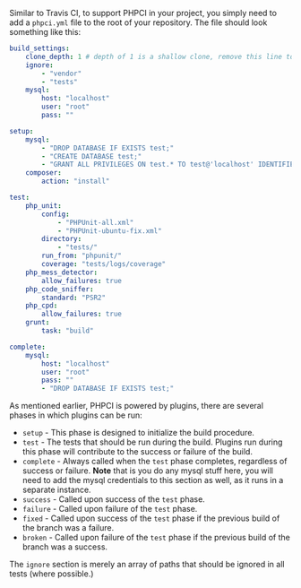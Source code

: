 Similar to Travis CI, to support PHPCI in your project, you simply need to add a `phpci.yml` file to the root of your repository. The file should look something like this:

```yml
build_settings:
    clone_depth: 1 # depth of 1 is a shallow clone, remove this line to clone entire repo
    ignore:
        - "vendor"
        - "tests"
    mysql:
        host: "localhost"
        user: "root"
        pass: ""

setup:
    mysql:
        - "DROP DATABASE IF EXISTS test;"
        - "CREATE DATABASE test;"
        - "GRANT ALL PRIVILEGES ON test.* TO test@'localhost' IDENTIFIED BY 'test';"
    composer:
        action: "install"

test:
    php_unit:
        config:
            - "PHPUnit-all.xml"
            - "PHPUnit-ubuntu-fix.xml"
        directory:
            - "tests/"
        run_from: "phpunit/"
        coverage: "tests/logs/coverage"
    php_mess_detector:
        allow_failures: true
    php_code_sniffer:
        standard: "PSR2"
    php_cpd:
        allow_failures: true
    grunt:
        task: "build"

complete:
    mysql:
        host: "localhost"
        user: "root"
        pass: ""
        - "DROP DATABASE IF EXISTS test;"
```

As mentioned earlier, PHPCI is powered by plugins, there are several phases in which plugins can be run:

* `setup` - This phase is designed to initialize the build procedure.
* `test` - The tests that should be run during the build. Plugins run during this phase will contribute to the success or failure of the build.
* `complete` - Always called when the `test` phase completes, regardless of success or failure. **Note** that is you do any mysql stuff here, you will need to add the mysql credentials to this section as well, as it runs in a separate instance.
* `success` - Called upon success of the `test` phase.
* `failure` - Called upon failure of the `test` phase.
* `fixed` - Called upon success of the `test` phase if the previous build of the branch was a failure.
* `broken` - Called upon failure of the `test` phase if the previous build of the branch was a success.

The `ignore` section is merely an array of paths that should be ignored in all tests (where possible.)